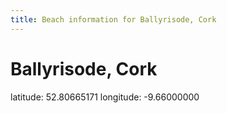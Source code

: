 ```yaml
---
title: Beach information for Ballyrisode, Cork
---
```

# Ballyrisode, Cork 

<div class="location-info">latitude: 52.80665171 longitude: -9.66000000</div>
<div id="met-eireann-warnings" onload="get_met_eireann_warnings(EI04)"></div>
<div></div>